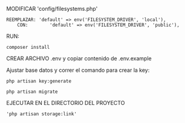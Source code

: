 MODIFICAR 'config/filesystems.php'

	REEMPLAZAR:	'default' => env('FILESYSTEM_DRIVER', 'local'),
    	CON:		'default' => env('FILESYSTEM_DRIVER', 'public'),

RUN:

``composer install``

CREAR ARCHIVO .env y copiar contenido de .env.example

Ajustar base datos y correr el comando para crear la key:

``php artisan key:generate``

``php artisan migrate``

EJECUTAR EN EL DIRECTORIO DEL PROYECTO

	'php artisan storage:link' 
	
	
